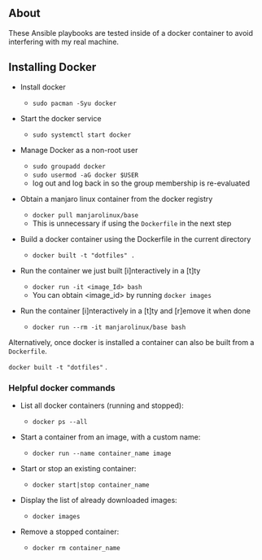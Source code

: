 ## About

These Ansible playbooks are tested inside of a docker container to avoid
interfering with my real machine.

## Installing Docker

- Install docker
    - `sudo pacman -Syu docker`
- Start the docker service
    - `sudo systemctl start docker`
- Manage Docker as a non-root user
    - `sudo groupadd docker`
    - `sudo usermod -aG docker $USER`
    - log out and log back in so the group membership is re-evaluated
- Obtain a manjaro linux container from the docker registry
    - `docker pull manjarolinux/base`
    - This is unnecessary if using the `Dockerfile` in the next step
- Build a docker container using the Dockerfile in the current directory
    - `docker built -t "dotfiles" .`
- Run the container we just built [i]nteractively in a [t]ty
    - `docker run -it <image_Id> bash`
    - You can obtain <image_id> by running `docker images`

- Run the container [i]nteractively in a [t]ty and [r]emove it when done
    - `docker run --rm -it manjarolinux/base bash`

Alternatively, once docker is installed a container can also be built from
a `Dockerfile`.

`docker built -t "dotfiles"` .

### Helpful docker commands

- List all docker containers (running and stopped):
    - `docker ps --all`

- Start a container from an image, with a custom name:
    - `docker run --name container_name image`

- Start or stop an existing container:
    - `docker start|stop container_name`

- Display the list of already downloaded images:
    - `docker images`

- Remove a stopped container:
    - `docker rm container_name`

